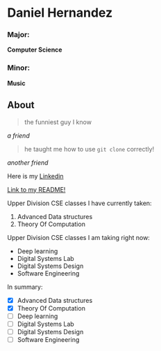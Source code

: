 # Daniel Hernandez

### Major: 
**Computer Science**

### Minor: 
**Music**

## About
> the funniest guy I know

*a friend*
  
> he taught me how to use `git clone` correctly!

*another friend*

Here is my [Linkedin](https://www.linkedin.com/in/daniel-hernandez-109a9822a?lipi=urn%3Ali%3Apage%3Ad_flagship3_profile_view_base_contact_details%3Bkc4P7gPgTlyyGicDEZio6A%3D%3D)

[Link to my README!](README.md)

Upper Division CSE classes I have currently taken: 
1. Advanced Data structures
2. Theory Of Computation

Upper Division CSE classes I am taking right now:
- Deep learning
- Digital Systems Lab
- Digital Systems Design
- Software Engineering

In summary: 

- [x] Advanced Data structures
- [x] Theory Of Computation
- [ ] Deep learning
- [ ] Digital Systems Lab
- [ ] Digital Systems Design
- [ ] Software Engineering